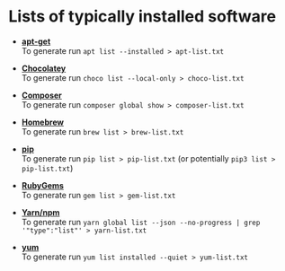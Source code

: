 # Lists of typically installed software

* **[apt-get](apt-list.txt)**<br />
  To generate run `apt list --installed > apt-list.txt`

* **[Chocolatey](choco-list.txt)**<br />
  To generate run `choco list --local-only > choco-list.txt`

* **[Composer](composer-list.txt)**<br />
  To generate run `composer global show > composer-list.txt`

* **[Homebrew](brew-list.txt)**<br />
  To generate run `brew list > brew-list.txt`

* **[pip](pip-list.txt)**<br />
  To generate run `pip list > pip-list.txt` (or potentially `pip3 list > pip-list.txt`)

* **[RubyGems](gem-list.txt)**<br />
  To generate run `gem list > gem-list.txt`

* **[Yarn/npm](yarn-list.txt)**<br />
  To generate run `yarn global list --json --no-progress | grep '"type":"list"' > yarn-list.txt`

* **[yum](yum-list.txt)**<br />
  To generate run `yum list installed --quiet > yum-list.txt`
